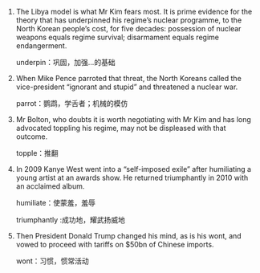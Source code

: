 1. The Libya model is what Mr Kim fears most. It is prime evidence for the theory that has underpinned his regime’s nuclear programme, to the North Korean people’s cost, for five decades: possession of nuclear weapons equals regime survival; disarmament equals regime endangerment. 

   underpin：巩固，加强...的基础

   

2. When Mike Pence parroted that threat, the North Koreans called the vice-president “ignorant and stupid” and threatened a nuclear war. 

   parrot：鹦鹉，学舌者；机械的模仿

   

3. Mr Bolton, who doubts it is worth negotiating with Mr Kim and has long advocated toppling his regime, may not be displeased with that outcome. 

   topple：推翻

   

4. In 2009 Kanye West went into a “self-imposed exile” after humiliating a young artist at an awards show. He returned triumphantly in 2010 with an acclaimed album. 

   humiliate：使蒙羞，羞辱

   triumphantly :成功地，耀武扬威地

   

5. Then President Donald Trump changed his mind, as is his wont, and vowed to proceed with tariffs on $50bn of Chinese imports.

   wont：习惯，惯常活动